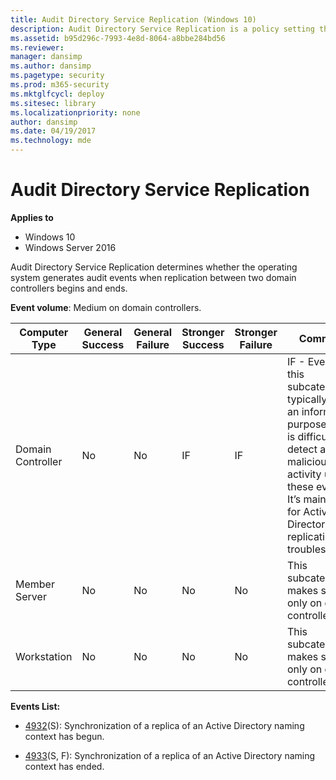 ```yaml
---
title: Audit Directory Service Replication (Windows 10)
description: Audit Directory Service Replication is a policy setting that decides if audit events are created when replication between two domain controllers begins or ends.
ms.assetid: b95d296c-7993-4e8d-8064-a8bbe284bd56
ms.reviewer: 
manager: dansimp
ms.author: dansimp
ms.pagetype: security
ms.prod: m365-security
ms.mktglfcycl: deploy
ms.sitesec: library
ms.localizationpriority: none
author: dansimp
ms.date: 04/19/2017
ms.technology: mde
---
```


# Audit Directory Service Replication

**Applies to**
-   Windows 10
-   Windows Server 2016


Audit Directory Service Replication determines whether the operating system generates audit events when replication between two domain controllers begins and ends.

**Event volume**: Medium on domain controllers.

| Computer Type     | General Success | General Failure | Stronger Success | Stronger Failure | Comments                                                                                                                                                                                                            |
|-------------------|-----------------|-----------------|------------------|------------------|---------------------------------------------------------------------------------------------------------------------------------------------------------------------------------------------------------------------|
| Domain Controller | No              | No              | IF               | IF               | IF - Events in this subcategory typically have an informational purpose and it is difficult to detect any malicious activity using these events. It’s mainly used for Active Directory replication troubleshooting. |
| Member Server     | No              | No              | No               | No               | This subcategory makes sense only on domain controllers.                                                                                                                                                            |
| Workstation       | No              | No              | No               | No               | This subcategory makes sense only on domain controllers.                                                                                                                                                            |

**Events List:**

-   [4932](event-4932.md)(S): Synchronization of a replica of an Active Directory naming context has begun.

-   [4933](event-4933.md)(S, F): Synchronization of a replica of an Active Directory naming context has ended.

